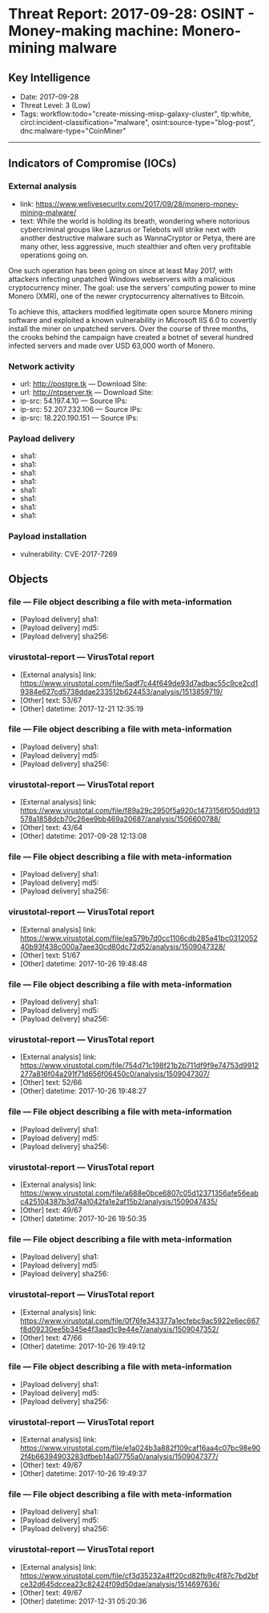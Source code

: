 # Threat Report: 2017-09-28: OSINT - Money-making machine: Monero-mining malware


## Key Intelligence
* Date: 2017-09-28
* Threat Level: 3 (Low)
* Tags: workflow:todo="create-missing-misp-galaxy-cluster", tlp:white, circl:incident-classification="malware", osint:source-type="blog-post", dnc:malware-type="CoinMiner"

---

## Indicators of Compromise (IOCs)
### External analysis
* link: https://www.welivesecurity.com/2017/09/28/monero-money-mining-malware/
* text: While the world is holding its breath, wondering where notorious cybercriminal groups like Lazarus or Telebots will strike next with another destructive malware such as WannaCryptor or Petya, there are many other, less aggressive, much stealthier and often very profitable operations going on.

One such operation has been going on since at least May 2017, with attackers infecting unpatched Windows webservers with a malicious cryptocurrency miner. The goal: use the servers’ computing power to mine Monero (XMR), one of the newer cryptocurrency alternatives to Bitcoin.

To achieve this, attackers modified legitimate open source Monero mining software and exploited a known vulnerability in Microsoft IIS 6.0 to covertly install the miner on unpatched servers. Over the course of three months, the crooks behind the campaign have created a botnet of several hundred infected servers and made over USD 63,000 worth of Monero.

### Network activity
* url: http://postgre.tk — Download Site:
* url: http://ntpserver.tk — Download Site:
* ip-src: 54.197.4.10 — Source IPs:
* ip-src: 52.207.232.106 — Source IPs:
* ip-src: 18.220.190.151 — Source IPs:

### Payload delivery
* sha1: <sha1>
* sha1: <sha1>
* sha1: <sha1>
* sha1: <sha1>
* sha1: <sha1>
* sha1: <sha1>
* sha1: <sha1>
* sha1: <sha1>

### Payload installation
* vulnerability: CVE-2017-7269

## Objects
### file — File object describing a file with meta-information
* [Payload delivery] sha1: <sha1>
* [Payload delivery] md5: <md5>
* [Payload delivery] sha256: <sha256>

### virustotal-report — VirusTotal report
* [External analysis] link: https://www.virustotal.com/file/5adf7c44f649de93d7adbac55c9ce2cd19384e627cd5738ddae233512b624453/analysis/1513859719/
* [Other] text: 53/67
* [Other] datetime: 2017-12-21 12:35:19

### file — File object describing a file with meta-information
* [Payload delivery] sha1: <sha1>
* [Payload delivery] md5: <md5>
* [Payload delivery] sha256: <sha256>

### virustotal-report — VirusTotal report
* [External analysis] link: https://www.virustotal.com/file/f89a29c2950f5a920c1473156f050dd913578a1858dcb70c26ee9bb469a20687/analysis/1506600788/
* [Other] text: 43/64
* [Other] datetime: 2017-09-28 12:13:08

### file — File object describing a file with meta-information
* [Payload delivery] sha1: <sha1>
* [Payload delivery] md5: <md5>
* [Payload delivery] sha256: <sha256>

### virustotal-report — VirusTotal report
* [External analysis] link: https://www.virustotal.com/file/ea579b7d0cc1106cdb285a41bc031205240b93f438c000a7aee30cd80dc72d52/analysis/1509047328/
* [Other] text: 51/67
* [Other] datetime: 2017-10-26 19:48:48

### file — File object describing a file with meta-information
* [Payload delivery] sha1: <sha1>
* [Payload delivery] md5: <md5>
* [Payload delivery] sha256: <sha256>

### virustotal-report — VirusTotal report
* [External analysis] link: https://www.virustotal.com/file/754d71c198f21b2b711df9f9e74753d9912277a816f04a291f71d656f06450c0/analysis/1509047307/
* [Other] text: 52/66
* [Other] datetime: 2017-10-26 19:48:27

### file — File object describing a file with meta-information
* [Payload delivery] sha1: <sha1>
* [Payload delivery] md5: <md5>
* [Payload delivery] sha256: <sha256>

### virustotal-report — VirusTotal report
* [External analysis] link: https://www.virustotal.com/file/a688e0bce6807c05d12371356afe56eabc425104387b3d74a1042fa1e2af15b2/analysis/1509047435/
* [Other] text: 49/67
* [Other] datetime: 2017-10-26 19:50:35

### file — File object describing a file with meta-information
* [Payload delivery] sha1: <sha1>
* [Payload delivery] md5: <md5>
* [Payload delivery] sha256: <sha256>

### virustotal-report — VirusTotal report
* [External analysis] link: https://www.virustotal.com/file/0f76fe343377a1ecfebc9ac5922e6ec667f8d09230ee5b345e4f3aad1c9e44e7/analysis/1509047352/
* [Other] text: 47/66
* [Other] datetime: 2017-10-26 19:49:12

### file — File object describing a file with meta-information
* [Payload delivery] sha1: <sha1>
* [Payload delivery] md5: <md5>
* [Payload delivery] sha256: <sha256>

### virustotal-report — VirusTotal report
* [External analysis] link: https://www.virustotal.com/file/e1a024b3a882f109caf16aa4c07bc98e902f4b66394903283dfbeb14a07755a0/analysis/1509047377/
* [Other] text: 49/67
* [Other] datetime: 2017-10-26 19:49:37

### file — File object describing a file with meta-information
* [Payload delivery] sha1: <sha1>
* [Payload delivery] md5: <md5>
* [Payload delivery] sha256: <sha256>

### virustotal-report — VirusTotal report
* [External analysis] link: https://www.virustotal.com/file/cf3d35232a4ff20cd82fb9c4f87c7bd2bfce32d645dccea23c82424f09d50dae/analysis/1514697636/
* [Other] text: 49/67
* [Other] datetime: 2017-12-31 05:20:36
